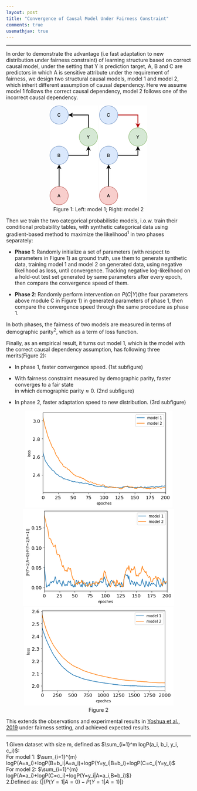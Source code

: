 ```yaml
---
layout: post
title: "Convergence of Causal Model Under Fairness Constraint"
comments: true
usemathjax: true
---
```


---

In order to demonstrate the advantage (i.e fast adaptation to new
distribution under fairness constraint) of learning structure based on
correct causal model, under the setting that Y is prediction target, A,
B and C are predictors in which A is sensitive attribute under the
requirement of fairness, we design two structural causal models, model 1
and model 2, which inherit different assumption of causal dependency.
Here we assume model 1 follows the correct causal dependency, model 2
follows one of the incorrect causal dependency.

<p align="center">
  <img src="/assets/post-images/fairness-constraint/model1.png">
  <img src="/assets/post-images/fairness-constraint/model2.png">
  <br/>
  Figure 1: Left: model 1; Right: model 2
</p>

Then we train the two categorical probabilistic models, i.o.w. train
their conditional probability tables, with synthetic categorical data
using gradient-based method to maximize the likelihood$^1$ in two phases
separately:

-   **Phase 1**: Randomly initialize a set of parameters (with respect
    to parameters in Figure 1) as ground truth, use them to generate
    synthetic data, training model 1 and model 2 on generated data,
    using negative likelihood as loss, until convergence. Tracking
    negative log-likelihood on a hold-out test set generated by same
    parameters after every epoch, then compare the convergence speed of
    them.

-   **Phase 2**: Randomly perform intervention on $P(C|Y)$(the four
    parameters above module C in Figure 1) in generated parameters of
    phase 1, then compare the convergence speed through the same
    procedure as phase 1.

In both phases, the fairness of two models are measured in terms of
demographic parity$^2$, which as a term of loss function.

Finally, as an empirical result, it turns out model 1, which is the
model with the correct causal dependency assumption, has following three
merits(Figure 2):

-   In phase 1, faster convergence speed. (1st subfigure)

-   With fairness constraint measured by demographic parity, faster
    converges to a fair state\
    in which demographic parity$\approx0$. (2nd subfigure)

-   In phase 2, faster adaptation speed to new distribution. (3rd subfigure)


<p align="center">
  <img src="/assets/post-images/fairness-constraint/convergence.png">
  <img src="/assets/post-images/fairness-constraint/fair_convergence.png">
  <img src="/assets/post-images/fairness-constraint/transfer_convergence.png">
  <br/>
  Figure 2
</p>

This extends the observations and experimental results in <a href="https://arxiv.org/abs/1901.10912">Yoshua et
al., 2019</a> under fairness setting, and achieved expected results.

------------------------------------------------------------------------
1.Given dataset with size m, defined as $\sum_{i=1}^m logP(a_i, b_i, y_i, c_i)$:<br />
For model 1: $\sum_{i=1}^{m} logP(A=a_i)+logP(B=b_i|A=a_i)+logP(Y=y_i|B=b_i)+logP(C=c_i|Y=y_i)$<br />
For model 2: $\sum_{i=1}^{m} logP(A=a_i)+logP(C=c_i)+logP(Y=y_i|A=a_i,B=b_i)$}<br />
2.Defined as: {$|(P(Y=1|A=0)-P(Y=1|A=1)|$}
